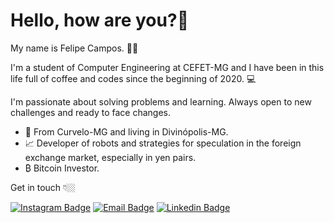 # Hello, how are you?👋

My name is Felipe Campos. 🧑🏻

I'm a student of Computer Engineering at CEFET-MG and I have been in this life full of coffee and codes since the beginning of 2020. 💻

I'm passionate about solving problems and learning. Always open to new challenges and ready to face changes.

- 📍 From Curvelo-MG and living in Divinópolis-MG.
- 📈 Developer of robots and strategies for speculation in the foreign exchange market, especially in yen pairs.
- ₿ Bitcoin Investor.

 Get in touch 👇🏼
 
[![Instagram Badge](https://img.shields.io/badge/-Instagram-black?style=flat-square&logo=Instagram&logoColor=white&link=https://www.instagram.com/fco3lho/)](https://www.instagram.com/fco3lho/)
[![Email Badge](https://img.shields.io/badge/-Email-black?style=flat-square&logo=Gmail&logoColor=white&link=mailto:felipeolicampos@hotmail.com)](mailto:felipeolicampos@hotmail.com)
[![Linkedin Badge](https://img.shields.io/badge/-Felipe%20Campos-black?style=flat-square&logo=Linkedin&logoColor=white&link=https://www.linkedin.com/in/felipe-campos-3a8a24201/)](https://www.linkedin.com/in/felipe-campos-3a8a24201/) 

